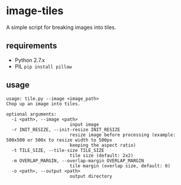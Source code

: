 # image-tiles
A simple script for breaking images into tiles.

## requirements
* Python 2.7.x
* PIL `pip install pillow`

## usage

```
usage: tile.py --image <image_path>
Chop up an image into tiles.

optional arguments:
  -i <path>, --image <path>
                        input image
  -r INIT_RESIZE, --init-resize INIT_RESIZE
                        resize image before processing (example: 500x500 or 500x to resize width to 500px 
                        keeping the aspect ratio)
  -t TILE_SIZE, --tile-size TILE_SIZE
                        tile size (default: 2x2)
  -m OVERLAP_MARGIN, --overlap-margin OVERLAP_MARGIN
                        tile margin (overlap size, default: 0)
  -o <path>, --output <path>
                        output directory
```
